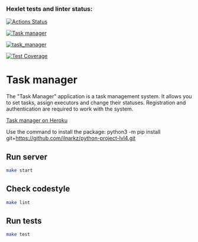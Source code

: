 ### Hexlet tests and linter status:
[![Actions Status](https://github.com/ilnarkz/python-project-lvl4/workflows/hexlet-check/badge.svg)](https://github.com/ilnarkz/python-project-lvl4/actions)

[![Task manager](https://api.codeclimate.com/v1/badges/2cb879034d11589b33ab/maintainability)](https://codeclimate.com/github/ilnarkz/python-project-lvl4/maintainability)

[![task_manager](https://github.com/ilnarkz/python-project-lvl4/actions/workflows/main.yaml/badge.svg)](https://github.com/ilnarkz/python-project-lvl4/actions/workflows/main.yaml)

[![Test Coverage](https://api.codeclimate.com/v1/badges/2cb879034d11589b33ab/test_coverage)](https://codeclimate.com/github/ilnarkz/python-project-lvl4/test_coverage)

# Task manager

The "Task Manager" application is a task management system. 
It allows you to set tasks, assign executors and change their statuses. Registration and authentication are required to work with the system.

[Task manager on Heroku](https://taskmanager-pythonproject.herokuapp.com)

Use the command to install the package: python3 -m pip install git+https://github.com/ilnarkz/python-project-lvl4.git

## Run server

```bash
make start
```

## Check codestyle

```bash
make lint
```

## Run tests

```bash
make test
```
